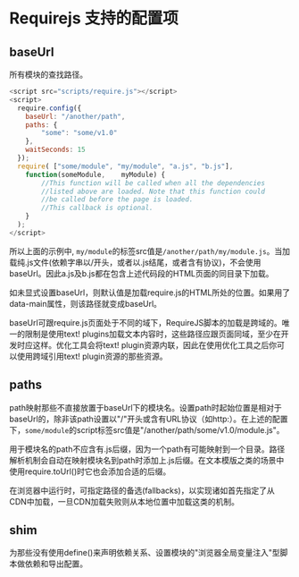 # Requirejs 支持的配置项

## baseUrl

所有模块的查找路径。

```js
<script src="scripts/require.js"></script>
<script>
  require.config({
    baseUrl: "/another/path",
    paths: {
        "some": "some/v1.0"
    },
    waitSeconds: 15
  });
  require( ["some/module", "my/module", "a.js", "b.js"],
    function(someModule,    myModule) {
        //This function will be called when all the dependencies
        //listed above are loaded. Note that this function could
        //be called before the page is loaded.
        //This callback is optional.
    }
  );
</script>
```

所以上面的示例中, `my/module`的标签src值是`/another/path/my/module.js`。当加载纯.js文件(依赖字串以/开头，或者以.js结尾，或者含有协议)，不会使用baseUrl。因此a.js及b.js都在包含上述代码段的HTML页面的同目录下加载。

如未显式设置baseUrl，则默认值是加载require.js的HTML所处的位置。如果用了data-main属性，则该路径就变成baseUrl。

baseUrl可跟require.js页面处于不同的域下，RequireJS脚本的加载是跨域的。唯一的限制是使用text! plugins加载文本内容时，这些路径应跟页面同域，至少在开发时应这样。优化工具会将text! plugin资源内联，因此在使用优化工具之后你可以使用跨域引用text! plugin资源的那些资源。

## paths

path映射那些不直接放置于baseUrl下的模块名。设置path时起始位置是相对于baseUrl的，除非该path设置以"/"开头或含有URL协议（如http:）。在上述的配置下，`some/module`的script标签src值是"/another/path/some/v1.0/module.js"。

用于模块名的path不应含有.js后缀，因为一个path有可能映射到一个目录。路径解析机制会自动在映射模块名到path时添加上.js后缀。在文本模版之类的场景中使用require.toUrl()时它也会添加合适的后缀。

在浏览器中运行时，可指定路径的备选(fallbacks)，以实现诸如首先指定了从CDN中加载，一旦CDN加载失败则从本地位置中加载这类的机制。

## shim

为那些没有使用define()来声明依赖关系、设置模块的"浏览器全局变量注入"型脚本做依赖和导出配置。



